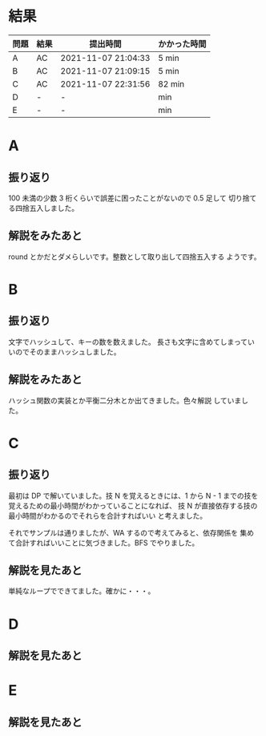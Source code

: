 # 結果

| 問題 | 結果 | 提出時間            | かかった時間 |
|------|------|---------------------|--------------|
| A    | AC   | 2021-11-07 21:04:33 | 5 min        |
| B    | AC   | 2021-11-07 21:09:15 | 5 min        |
| C    | AC   | 2021-11-07 22:31:56 | 82 min       |
| D    | -    | -                   |     min      |
| E    | -    | -                   |     min      |

# A

## 振り返り

100 未満の少数 3 桁くらいで誤差に困ったことがないので 0.5 足して
切り捨てる四捨五入しました。

## 解説をみたあと

round とかだとダメらしいです。整数として取り出して四捨五入する
ようです。

# B

## 振り返り

文字でハッシュして、キーの数を数えました。
長さも文字に含めてしまっていいのでそのままハッシュしました。

## 解説をみたあと

ハッシュ関数の実装とか平衡二分木とか出てきました。色々解説
していました。

# C

## 振り返り

最初は DP で解いていました。技 N を覚えるときには、1 から N - 1
までの技を覚えるための最小時間がわかっていることになれば、
技 N が直接依存する技の最小時間がわかるのでそれらを合計すればいい
と考えました。

それでサンプルは通りましたが、WA するので考えてみると、依存関係を
集めて合計すればいいことに気づきました。BFS でやりました。

## 解説を見たあと

単純なループでできてました。確かに・・・。

# D

## 解説を見たあと

# E

## 解説を見たあと
